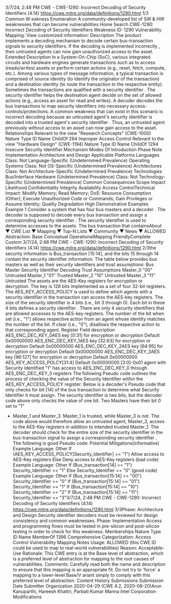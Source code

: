 3/7/24, 2:48 PM CWE - CWE-1290: Incorrect Decoding of Security Identiﬁers (4.14)
https://cwe.mitre.org/data/deﬁnitions/1290.html 1/3
Common W eakness Enumeration
A community-developed list of SW & HW weaknesses that can become
vulnerabilities
Home Search
CWE-1290: Incorrect Decoding of Security Identifiers
Weakness ID: 1290
Vulnerability Mapping: 
View customized information:
 Description
The product implements a decoding mechanism to decode certain bus-transaction signals to security identifiers. If the decoding is
implemented incorrectly , then untrusted agents can now gain unauthorized access to the asset.
 Extended Description
In a System-On-Chip (SoC), various integrated circuits and hardware engines generate transactions such as to access (reads/writes)
assets or perform certain actions (e.g., reset, fetch, compute, etc.). Among various types of message information, a typical transaction
is comprised of source identity (to identify the originator of the transaction) and a destination identity (to route the transaction to the
respective entity). Sometimes the transactions are qualified with a security identifier . The security identifier helps the destination agent
decide on the set of allowed actions (e.g., access an asset for read and writes). A decoder decodes the bus transactions to map
security identifiers into necessary access-controls/protections.
A common weakness that can exist in this scenario is incorrect decoding because an untrusted agent's security identifier is decoded
into a trusted agent's security identifier . Thus, an untrusted agent previously without access to an asset can now gain access to the
asset.
 Relationships
 Relevant to the view "Research Concepts" (CWE-1000)
Nature Type ID Name
ChildOf 284 Improper Access Control
 Relevant to the view "Hardware Design" (CWE-1194)
Nature Type ID Name
ChildOf 1294 Insecure Security Identifier Mechanism
 Modes Of Introduction
Phase Note
Implementation
Architecture and Design
 Applicable Platforms
Languages
Class: Not Language-Specific (Undetermined Prevalence)
Operating Systems
Class: Not OS-Specific (Undetermined Prevalence)
Architectures
Class: Not Architecture-Specific (Undetermined Prevalence)
Technologies
Bus/Interface Hardware (Undetermined Prevalence)
Class: Not Technology-Specific (Undetermined Prevalence)
 Common Consequences
Scope Impact Likelihood
Confidentiality
Integrity
Availability
Access ControlTechnical Impact: Modify Memory; Read Memory; DoS: Resource Consumption (Other); Execute Unauthorized Code or
Commands; Gain Privileges or Assume Identity; Quality Degradation High
 Demonstrative Examples
Example 1
Consider a system that has four bus masters and a decoder . The decoder is supposed to decode every bus transaction and assign a
corresponding security identifier . The security identifier is used to determine accesses to the assets. The bus transaction that containsAbout ▼ CWE List ▼ Mapping ▼ Top-N Lists ▼ Community ▼ News ▼
ALLOWED
Abstraction: Base
Conceptual OperationalMapping
FriendlyComplete Custom
3/7/24, 2:48 PM CWE - CWE-1290: Incorrect Decoding of Security Identiﬁers (4.14)
https://cwe.mitre.org/data/deﬁnitions/1290.html 2/3the security information is Bus\_transaction [15:14], and the bits 15 through 14 contain the security identifier information. The table
below provides bus masters as well as their security identifiers and trust assumptions:
Bus Master Security Identifier Decoding Trust Assumptions
Master\_0 "00" Untrusted
Master\_1 "01" Trusted
Master\_2 "10" Untrusted
Master\_3 "11" Untrusted
The assets are the AES-Key registers for encryption or decryption. The key is 128 bits implemented as a set of four 32-bit registers.
The AES\_KEY\_ACCESS\_POLICY is used to define which agents with a security identifier in the transaction can access the AES-key
registers. The size of the security identifier is 4 bits (i.e., bit 3 through 0). Each bit in these 4 bits defines a security identifier . There are
only 4 security identifiers that are allowed accesses to the AES-key registers. The number of the bit when set (i.e., "1") allows
respective action from an agent whose identity matches the number of the bit. If clear (i.e., "0"), disallows the respective action to that
corresponding agent.
Register Field description
AES\_ENC\_DEC\_KEY\_0AES key [0:31] for encryption or decryption
Default 0x00000000
AES\_ENC\_DEC\_KEY\_1AES key [32:63] for encryption or decryption
Default 0x00000000
AES\_ENC\_DEC\_KEY\_2AES key [64:95] for encryption or decryption
Default 0x00000000
AES\_ENC\_DEC\_KEY\_3AES key [96:127] for encryption or decryption
Default 0x00000000
AES\_KEY\_ACCESS\_POLCY[31:4] Default 0x00000000
[3:0]-0x01 agent with Security Identified "1" has access to AES\_ENC\_DEC\_KEY\_0 through
AES\_ENC\_DEC\_KEY\_3 registers
The following Pseudo code outlines the process of checking the value of the Security Identifier within the
AES\_KEY\_ACCESS\_POLICY register:
Below is a decoder's Pseudo code that only checks for bit [14] of the bus transaction to determine what Security Identifier it must
assign.
The security identifier is two bits, but the decoder code above only checks the value of one bit. Two Masters have their bit 0 set to "1"
- Master\_1 and Master\_3. Master\_1 is trusted, while Master\_3 is not. The code above would therefore allow an untrusted agent,
Master\_3, access to the AES-Key registers in addition to intended trusted Master\_1.
The decoder should check for the entire size of the security identifier in the bus-transaction signal to assign a corresponding security
identifier . The following is good Pseudo code:
 Potential Mitigations(informative) Example Language: Other 
If (AES\_KEY\_ACCESS\_POLICY[Security\_Identifier] == "1")
Allow access to AES-Key registers
Else
Deny access to AES-Key registers
(bad code) Example Language: Other 
If (Bus\_transaction[14] == "1")
Security\_Identifier == "1"
Else
Security\_Identifier == "0"
(good code) Example Language: Other 
If (Bus\_transaction[15:14] == "00")
Security\_Identifier == "0"
If (Bus\_transaction[15:14] == "01")
Security\_Identifier == "1"
If (Bus\_transaction[15:14] == "10")
Security\_Identifier == "2"
If (Bus\_transaction[15:14] == "11")
Security\_Identifier == "3"3/7/24, 2:48 PM CWE - CWE-1290: Incorrect Decoding of Security Identiﬁers (4.14)
https://cwe.mitre.org/data/deﬁnitions/1290.html 3/3Phase: Architecture and Design
Security identifier decoders must be reviewed for design consistency and common weaknesses.
Phase: Implementation
Access and programming flows must be tested in pre-silicon and post-silicon testing in order to check for this weakness.
 Memberships
Nature Type ID Name
MemberOf 1396 Comprehensive Categorization: Access Control
 Vulnerability Mapping Notes
Usage: ALLOWED (this CWE ID could be used to map to real-world vulnerabilities)
Reason: Acceptable-Use
Rationale:
This CWE entry is at the Base level of abstraction, which is a preferred level of abstraction for mapping to the root causes of
vulnerabilities.
Comments:
Carefully read both the name and description to ensure that this mapping is an appropriate fit. Do not try to 'force' a mapping to a
lower-level Base/V ariant simply to comply with this preferred level of abstraction.
 Content History
 Submissions
Submission Date Submitter Organization
2020-04-29
(CWE 4.2, 2020-08-20)Arun Kanuparthi, Hareesh Khattri, Parbati Kumar Manna Intel Corporation
 Modifications
